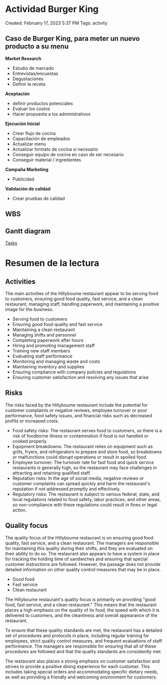 # Actividad Burger King

Created: February 17, 2023 5:37 PM
Tags: activity

## Caso de Burger King, para meter un nuevo producto a su menu

**Market Research**

- Estudio de mercado
- Entrevistas/encuestas
- Degustaciones
- Definir la receta

**Aceptación**

- definir productos potenciales
- Evaluar los costos
- Hacer propuesta a los administrativos

**Ejecución Inicial**

- Crear flujo de cocina
- Capacitación de empleados
- Actualizar menu
- Actualizar formato de cocina si necesario
- Conseguir equipo de cocina en caso de ser necesario
- Conseguir material / ingredientes

**Campaña Marketing**

- Publicidad

**Validación de calidad**

- Crear pruebas de calidad

## WBS

## Gantt diagram

[Tasks](Actividad%20Burger%20King%20ebf42e048b46445d887722bc525551af/Tasks%208b3594892b114c15b96c14cadf6c8b56.csv)

# Resumen de la lectura

## Activities

The main activities of the Hillyboume restaurant appear to be serving food to customers, ensuring good food quality, fast service, and a clean restaurant, managing staff, handling paperwork, and maintaining a positive image for the business.

- Serving food to customers
- Ensuring good food quality and fast service
- Maintaining a clean restaurant
- Managing shifts and personnel
- Completing paperwork after hours
- Hiring and promoting management staff
- Training new staff members
- Evaluating staff performance
- Monitoring and managing waste and costs
- Maintaining inventory and supplies
- Ensuring compliance with company policies and regulations
- Ensuring customer satisfaction and resolving any issues that arise

## Risks

The risks faced by the Hillyboume restaurant include the potential for customer complaints or negative reviews, employee turnover or poor performance, food safety issues, and financial risks such as decreased profits or increased costs.

- Food safety risks: The restaurant serves food to customers, so there is a risk of foodborne illness or contamination if food is not handled or cooked properly.
- Equipment breakdowns: The restaurant relies on equipment such as grills, fryers, and refrigerators to prepare and store food, so breakdowns or malfunctions could disrupt operations or result in spoiled food.
- Employee turnover: The turnover rate for fast food and quick service restaurants is generally high, so the restaurant may face challenges in attracting and retaining qualified staff.
- Reputation risks: In the age of social media, negative reviews or customer complaints can spread quickly and harm the restaurant's reputation if not addressed promptly and effectively.
- Regulatory risks: The restaurant is subject to various federal, state, and local regulations related to food safety, labor practices, and other areas, so non-compliance with these regulations could result in fines or legal action.

## Quality focus

The quality focus of the Hillyboume restaurant is on ensuring good food quality, fast service, and a clean restaurant. The managers are responsible for maintaining this quality during their shifts, and they are evaluated on their ability to do so. The restaurant also appears to have a system in place for tracking the holding time of sandwiches and ensuring that special customer instructions are followed. However, the passage does not provide detailed information on other quality control measures that may be in place.

- Good food
- Fast service
- Clean restaurant

The Hillyboume restaurant's quality focus is primarily on providing "good food, fast service, and a clean restaurant." This means that the restaurant places a high emphasis on the quality of its food, the speed with which it is delivered to customers, and the cleanliness and overall appearance of the restaurant.

To ensure that these quality standards are met, the restaurant has a detailed set of procedures and protocols in place, including regular training for employees, strict quality control measures, and frequent evaluations of staff performance. The managers are responsible for ensuring that all of these procedures are followed and that the quality standards are consistently met.

The restaurant also places a strong emphasis on customer satisfaction and strives to provide a positive dining experience for each customer. This includes taking special orders and accommodating specific dietary needs, as well as providing a friendly and welcoming environment for customers.

